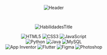<div align="center">

![Header](https://readme-typing-svg.herokuapp.com?font=Fira+Code&size=26&weight=600&duration=3000&pause=1000&color=000080&center=true&vCenter=true&width=700&lines=SOU+LEONARDO+ZAIA;ESTUDANTE+DE+INFORMÁTICA;ETEC+MARIA+CRISTINA+MEDEIROS)

<br>

![HabilidadesTitle](https://readme-typing-svg.herokuapp.com?font=Fira+Code&size=20&weight=600&duration=3000&pause=1000&color=000080&center=true&vCenter=true&width=300&lines=💻+HABILIDADES)

</div>

<div align="center">

<img src="https://img.shields.io/badge/HTML5-FF6B35?style=for-the-badge&logo=html5&logoColor=white&labelColor=0d1117" alt="HTML5" /> 
<img src="https://img.shields.io/badge/CSS3-1572B6?style=for-the-badge&logo=css3&logoColor=white&labelColor=0d1117" alt="CSS3" />
<img src="https://img.shields.io/badge/JavaScript-F7DF1E?style=for-the-badge&logo=javascript&logoColor=black&labelColor=0d1117" alt="JavaScript" />
<br>
<img src="https://img.shields.io/badge/Python-3776AB?style=for-the-badge&logo=python&logoColor=white&labelColor=0d1117" alt="Python" />
<img src="https://img.shields.io/badge/Java-ED8B00?style=for-the-badge&logo=java&logoColor=white&labelColor=0d1117" alt="Java" />
<img src="https://img.shields.io/badge/MySQL-4479A1?style=for-the-badge&logo=mysql&logoColor=white&labelColor=0d1117" alt="MySQL" />
<br>
<img src="https://img.shields.io/badge/App_Inventor-FF6B6B?style=for-the-badge&logo=android&logoColor=white&labelColor=0d1117" alt="App Inventor" />
<img src="https://img.shields.io/badge/Flutter-02569B?style=for-the-badge&logo=flutter&logoColor=white&labelColor=0d1117" alt="Flutter" />
<img src="https://img.shields.io/badge/Figma-F24E1E?style=for-the-badge&logo=figma&logoColor=white&labelColor=0d1117" alt="Figma" />
<img src="https://img.shields.io/badge/Photoshop-31A8FF?style=for-the-badge&logo=adobephotoshop&logoColor=white&labelColor=0d1117" alt="Photoshop" />

</div>

<!-- Adicionar CSS para animar os badges -->
<style>
  .badges-container img {
    transition: all 0.3s ease;
    animation: bounce 2s infinite;
  }
  
  .badges-container img:hover {
    transform: scale(1.1);
    filter: brightness(1.2);
  }
  
  @keyframes bounce {
    0%, 100% {
      transform: translateY(0);
    }
    50% {
      transform: translateY(-5px);
    }
  }
  
  /* Aplicar delays diferentes para cada linha de badges */
  .badges-container img:nth-child(1) { animation-delay: 0.1s; }
  .badges-container img:nth-child(2) { animation-delay: 0.2s; }
  .badges-container img:nth-child(3) { animation-delay: 0.3s; }
  .badges-container img:nth-child(4) { animation-delay: 0.4s; }
  .badges-container img:nth-child(5) { animation-delay: 0.5s; }
  .badges-container img:nth-child(6) { animation-delay: 0.6s; }
  .badges-container img:nth-child(7) { animation-delay: 0.7s; }
  .badges-container img:nth-child(8) { animation-delay: 0.8s; }
  .badges-container img:nth-child(9) { animation-delay: 0.9s; }
  .badges-container img:nth-child(10) { animation-delay: 1.0s; }
</style>

<script>
  // Adicionar classe de animação após o carregamento
  document.addEventListener('DOMContentLoaded', function() {
    const badges = document.querySelectorAll('img[alt]');
    badges.forEach(badge => {
      badge.classList.add('badges-container');
    });
  });
</script>
